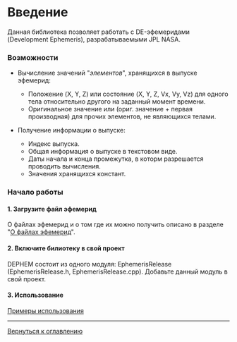 # Введение
Данная библиотека позволяет работать с DE-эфемеридами (Development Ephemeris), разрабатываемыми JPL NASA.  

### Возможности
- Вычисление значений "_элементов_", хранящихся в выпуске эфемерид:
	- Положение (X, Y, Z) или состояние (X, Y, Z, Vx, Vy, Vz) для одного тела относительно другого на заданный момент времени.
	- Оригинальное значение или (ориг. значение + первая производная) для прочих элементов, не являющихся телами.  
	
- Получение информации о выпуске:
	- Индекс выпуска.
	- Общая информация о выпуске в текстовом виде.
	- Даты начала и конца промежутка, в которм разрешается проводить вычисления.
	- Значения хранящихся констант.

### Начало работы

#### 1. Загрузите файл эфемерид
О файлах эфемерид и о том где их можно получить описано в разделе "[О файлах эфемерид](about-ephemeris-files.md)".  

#### 2. Включите билиотеку в свой проект
DEPHEM состоит из одного модуля: EphemerisRelease (EphemerisRelease.h, EphemerisRelease.cpp). Добавьте данный модуль в свой проект.

#### 3. Использование
[Примеры использования](usage-examples.md)

---
[Вернуться к оглавлению](index.md)